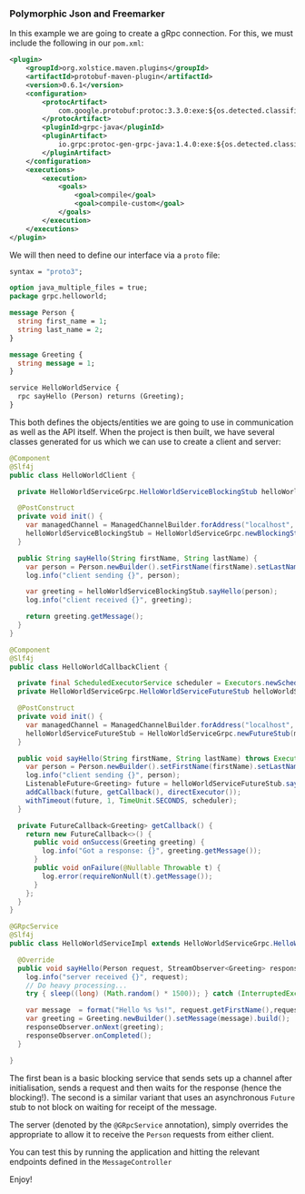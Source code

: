 ### Polymorphic Json and Freemarker

In this example we are going to create a gRpc connection. For this, we must include the following
in our `pom.xml`:

```xml
<plugin>
    <groupId>org.xolstice.maven.plugins</groupId>
    <artifactId>protobuf-maven-plugin</artifactId>
    <version>0.6.1</version>
    <configuration>
        <protocArtifact>
            com.google.protobuf:protoc:3.3.0:exe:${os.detected.classifier}
        </protocArtifact>
        <pluginId>grpc-java</pluginId>
        <pluginArtifact>
            io.grpc:protoc-gen-grpc-java:1.4.0:exe:${os.detected.classifier}
        </pluginArtifact>
    </configuration>
    <executions>
        <execution>
            <goals>
                <goal>compile</goal>
                <goal>compile-custom</goal>
            </goals>
        </execution>
    </executions>
</plugin>
```

We will then need to define our interface via a `proto` file:

```proto
syntax = "proto3";

option java_multiple_files = true;
package grpc.helloworld;

message Person {
  string first_name = 1;
  string last_name = 2;
}

message Greeting {
  string message = 1;
}

service HelloWorldService {
  rpc sayHello (Person) returns (Greeting);
}
```

This both defines the objects/entities we are going to use in communication as well as the
API itself. When the project is then built, we have several classes generated for us which
we can use to create a client and server:

```java
@Component
@Slf4j
public class HelloWorldClient {

  private HelloWorldServiceGrpc.HelloWorldServiceBlockingStub helloWorldServiceBlockingStub;

  @PostConstruct
  private void init() {
    var managedChannel = ManagedChannelBuilder.forAddress("localhost", 6565).usePlaintext().build();
    helloWorldServiceBlockingStub = HelloWorldServiceGrpc.newBlockingStub(managedChannel);
  }

  public String sayHello(String firstName, String lastName) {
    var person = Person.newBuilder().setFirstName(firstName).setLastName(lastName).build();
    log.info("client sending {}", person);

    var greeting = helloWorldServiceBlockingStub.sayHello(person);
    log.info("client received {}", greeting);

    return greeting.getMessage();
  }
}
```

```java
@Component
@Slf4j
public class HelloWorldCallbackClient {

  private final ScheduledExecutorService scheduler = Executors.newScheduledThreadPool(1);
  private HelloWorldServiceGrpc.HelloWorldServiceFutureStub helloWorldServiceFutureStub;

  @PostConstruct
  private void init() {
    var managedChannel = ManagedChannelBuilder.forAddress("localhost", 6565).usePlaintext().build();
    helloWorldServiceFutureStub = HelloWorldServiceGrpc.newFutureStub(managedChannel);
  }

  public void sayHello(String firstName, String lastName) throws ExecutionException, InterruptedException {
    var person = Person.newBuilder().setFirstName(firstName).setLastName(lastName).build();
    log.info("client sending {}", person);
    ListenableFuture<Greeting> future = helloWorldServiceFutureStub.sayHello(person);
    addCallback(future, getCallback(), directExecutor());
    withTimeout(future, 1, TimeUnit.SECONDS, scheduler);
  }

  private FutureCallback<Greeting> getCallback() {
    return new FutureCallback<>() {
      public void onSuccess(Greeting greeting) {
        log.info("Got a response: {}", greeting.getMessage());
      }
      public void onFailure(@Nullable Throwable t) {
        log.error(requireNonNull(t).getMessage());
      }
    };
  }
}
```

```java
@GRpcService
@Slf4j
public class HelloWorldServiceImpl extends HelloWorldServiceGrpc.HelloWorldServiceImplBase {

  @Override
  public void sayHello(Person request, StreamObserver<Greeting> responseObserver) {
    log.info("server received {}", request);
    // Do heavy processing...
    try { sleep((long) (Math.random() * 1500)); } catch (InterruptedException e) { e.printStackTrace(); }

    var message  = format("Hello %s %s!", request.getFirstName(),request.getLastName());
    var greeting = Greeting.newBuilder().setMessage(message).build();
    responseObserver.onNext(greeting);
    responseObserver.onCompleted();
  }

}
```

The first bean is a basic blocking service that sends sets up a channel after initialisation, sends a request
and then waits for the response (hence the blocking!). The second is a similar variant that uses an asynchronous
`Future` stub to not block on waiting for receipt of the message.

The server (denoted by the `@GRpcService` annotation), simply overrides the appropriate to allow it to receive
the `Person` requests from either client.

You can test this by running the application and hitting the relevant endpoints defined in the `MessageController`

Enjoy!